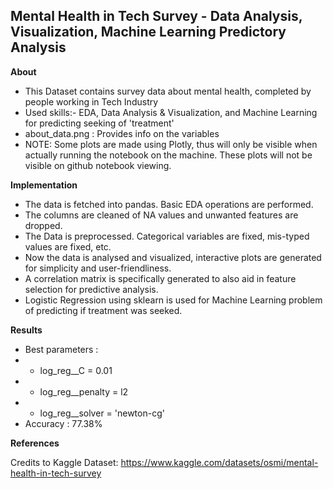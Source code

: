 ## Mental Health in Tech Survey - Data Analysis, Visualization, Machine Learning Predictory Analysis

**About**
- This Dataset contains survey data about mental health, completed by people working in Tech Industry
- Used skills:- EDA, Data Analysis & Visualization, and Machine Learning for predicting seeking of 'treatment'
- about_data.png : Provides info on the variables
- NOTE: Some plots are made using Plotly, thus will only be visible when actually running the notebook on
the machine. These plots will not be visible on github notebook viewing.

**Implementation**
- The data is fetched into pandas. Basic EDA operations are performed.
- The columns are cleaned of NA values and unwanted features are dropped.
- The Data is preprocessed. Categorical variables are fixed, mis-typed values are fixed, etc.
- Now the data is analysed and visualized, interactive plots are generated for simplicity
and user-friendliness.
- A correlation matrix is specifically generated to also aid in feature selection for predictive
analysis.
- Logistic Regression using sklearn is used for Machine Learning problem of predicting if
treatment was seeked.

**Results**
- Best parameters : 
- - log_reg__C = 0.01
- -	log_reg__penalty = l2
- -	log_reg__solver = 'newton-cg'
- Accuracy : 77.38%

**References**
 
Credits to Kaggle Dataset:
https://www.kaggle.com/datasets/osmi/mental-health-in-tech-survey

 